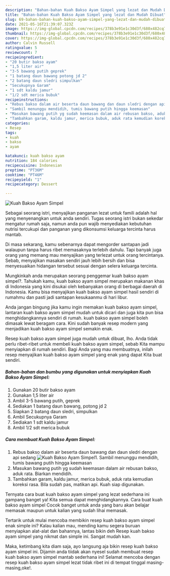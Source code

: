 ```yaml
---
description: "Bahan-bahan Kuah Bakso Ayam Simpel yang lezat dan Mudah Dibuat"
title: "Bahan-bahan Kuah Bakso Ayam Simpel yang lezat dan Mudah Dibuat"
slug: 69-bahan-bahan-kuah-bakso-ayam-simpel-yang-lezat-dan-mudah-dibuat
date: 2021-05-16T21:39:07.323Z
image: https://img-global.cpcdn.com/recipes/378b3e91e1c30d3f/680x482cq70/kuah-bakso-ayam-simpel-foto-resep-utama.jpg
thumbnail: https://img-global.cpcdn.com/recipes/378b3e91e1c30d3f/680x482cq70/kuah-bakso-ayam-simpel-foto-resep-utama.jpg
cover: https://img-global.cpcdn.com/recipes/378b3e91e1c30d3f/680x482cq70/kuah-bakso-ayam-simpel-foto-resep-utama.jpg
author: Calvin Russell
ratingvalue: 5
reviewcount: 7
recipeingredient:
- "20 butir bakso ayam"
- "1,5 liter air"
- "3-5 bawang putih geprek"
- "1 batang daun bawang potong jd 2"
- "2 batang daun sledri simpulkan"
- "Secukupnya Garam"
- "1 sdt kaldu jamur"
- "1/2 sdt merica bubuk"
recipeinstructions:
- "Rebus bakso dalam air beserta daun bawang dan daun sledri dengan api sedang"
- "Sambil menunggu mendidih, tumis bawang putih hingga keemasan"
- "Masukan bawang putih yg sudah keemasan dalam air rebusan bakso, aduk rata. Biarkan mendidih."
- "Tambahkan garam, kaldu jamur, merica bubuk, aduk rata kemudian koreksi rasa. Bila sudah pas, matikan api. Kuah siap digunakan."
categories:
- Resep
tags:
- kuah
- bakso
- ayam

katakunci: kuah bakso ayam 
nutrition: 184 calories
recipecuisine: Indonesian
preptime: "PT36M"
cooktime: "PT46M"
recipeyield: "1"
recipecategory: Dessert

---
```



![Kuah Bakso Ayam Simpel](https://img-global.cpcdn.com/recipes/378b3e91e1c30d3f/680x482cq70/kuah-bakso-ayam-simpel-foto-resep-utama.jpg)

Sebagai seorang istri, menyajikan panganan lezat untuk famili adalah hal yang menyenangkan untuk anda sendiri. Tugas seorang istri bukan sekedar mengatur rumah saja, namun anda pun wajib menyediakan kebutuhan nutrisi tercukupi dan panganan yang dikonsumsi keluarga tercinta harus mantab.

Di masa  sekarang, kamu sebenarnya dapat mengorder santapan jadi walaupun tanpa harus ribet memasaknya terlebih dahulu. Tapi banyak juga orang yang memang mau menyajikan yang terlezat untuk orang tercintanya. Sebab, menyajikan masakan sendiri jauh lebih bersih dan bisa menyesuaikan hidangan tersebut sesuai dengan selera keluarga tercinta. 



Mungkinkah anda merupakan seorang penggemar kuah bakso ayam simpel?. Tahukah kamu, kuah bakso ayam simpel merupakan makanan khas di Indonesia yang kini disukai oleh kebanyakan orang di berbagai daerah di Indonesia. Kamu bisa menyajikan kuah bakso ayam simpel hasil sendiri di rumahmu dan pasti jadi santapan kesukaanmu di hari libur.

Anda jangan bingung jika kamu ingin memakan kuah bakso ayam simpel, lantaran kuah bakso ayam simpel mudah untuk dicari dan juga kita pun bisa menghidangkannya sendiri di rumah. kuah bakso ayam simpel boleh dimasak lewat beragam cara. Kini sudah banyak resep modern yang menjadikan kuah bakso ayam simpel semakin enak.

Resep kuah bakso ayam simpel juga mudah untuk dibuat, lho. Anda tidak perlu ribet-ribet untuk membeli kuah bakso ayam simpel, sebab Kita mampu menyiapkan di rumah sendiri. Bagi Anda yang mau membuatnya, inilah resep menyajikan kuah bakso ayam simpel yang enak yang dapat Kita buat sendiri.

<!--inarticleads1-->

##### Bahan-bahan dan bumbu yang digunakan untuk menyiapkan Kuah Bakso Ayam Simpel:

1. Gunakan 20 butir bakso ayam
1. Gunakan 1,5 liter air
1. Ambil 3-5 bawang putih, geprek
1. Sediakan 1 batang daun bawang, potong jd 2
1. Siapkan 2 batang daun sledri, simpulkan
1. Ambil Secukupnya Garam
1. Sediakan 1 sdt kaldu jamur
1. Ambil 1/2 sdt merica bubuk




<!--inarticleads2-->

##### Cara membuat Kuah Bakso Ayam Simpel:

1. Rebus bakso dalam air beserta daun bawang dan daun sledri dengan api sedang
<img src="https://img-global.cpcdn.com/steps/cd58d73d0376bae9/160x128cq70/kuah-bakso-ayam-simpel-langkah-memasak-1-foto.jpg" alt="Kuah Bakso Ayam Simpel">1. Sambil menunggu mendidih, tumis bawang putih hingga keemasan
1. Masukan bawang putih yg sudah keemasan dalam air rebusan bakso, aduk rata. Biarkan mendidih.
1. Tambahkan garam, kaldu jamur, merica bubuk, aduk rata kemudian koreksi rasa. Bila sudah pas, matikan api. Kuah siap digunakan.




Ternyata cara buat kuah bakso ayam simpel yang lezat sederhana ini gampang banget ya! Kita semua dapat menghidangkannya. Cara buat kuah bakso ayam simpel Cocok banget untuk anda yang baru akan belajar memasak maupun untuk kalian yang sudah lihai memasak.

Tertarik untuk mulai mencoba membikin resep kuah bakso ayam simpel enak simple ini? Kalau kalian mau, mending kamu segera buruan menyiapkan alat-alat dan bahannya, lantas bikin deh Resep kuah bakso ayam simpel yang nikmat dan simple ini. Sangat mudah kan. 

Maka, ketimbang kita diam saja, ayo langsung aja bikin resep kuah bakso ayam simpel ini. Dijamin anda tiidak akan nyesel sudah membuat resep kuah bakso ayam simpel mantab sederhana ini! Selamat mencoba dengan resep kuah bakso ayam simpel lezat tidak ribet ini di tempat tinggal masing-masing,oke!.

